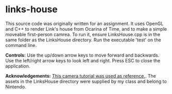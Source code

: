 # links-house
This source code was originally written for an assignment. It uses OpenGL and C++ to render Link's house from Ocarina of Time, and to make a simple moveable first-person camrea. To run it, ensure LinksHouse.cpp is in the same folder as the LinksHouse directory. Run the executable 'test' on the command line.

**Controls:** Use the up/down arrow keys to move forward and backwards. Use the left/right arrow keys to look left and right. Press ESC to close the application.

**Acknowledgements:** [This camera tutorial was used as reference.](https://learnopengl.com/Getting-started/Camera). The assets in the LinksHouse directory were supplied by my class and belong to Nintendo.
